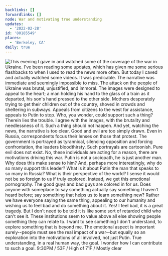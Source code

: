 ```yaml
---
backlinks: []
forwardlinks: []
node: War and motivating true understanding
updates:
  - '2022-02-28'
id: '80185549'
places:
  - 'Berkeley, CA'
daily: true
---
```

![This evening I gave in and watched some of the coverage of the war in Ukraine. I've been reading some updates, which has given me some serious flashbacks to when I used to read the news more often. But today I caved and actually watched some videos. It was predicable. The narrative was immediate and seemingly impossible to miss. The attack on the people of Ukraine was brutal, unjustified, and immoral. The images were designed to appeal to the heart; a man holding his hand to the glass of a train as it departed, his son's hand pressed to the other side. Mothers desperately trying to get their children out of the country, shoved in crowds and sheltering in subways. Appeals from citizens to the west for assistance, appeals to Putin to stop. Who, you wonder, could support such a thing? Therein lies the trouble. I agree with the images, with the brutality and needlessness of it. Such a thing should not happen. And yet, watching the news, the narrative is too clear. Good and evil are too simply drawn. Even in Russia, correspondents focus their lenses on those that protest. The government is portrayed as tyrannical, silencing opposition and forcing confrontation, the leaders bloodthirsty. Such portrayals are cartoonish. Pure evil does not exist. No, these individuals are acting for a reason, there are motivations driving this war. Putin is not a sociopath, he is just another man. Why does this make sense to him? And, perhaps more interestingly, why do so many support this leader? What is it about Putin the man that speaks to so many in Russia? What is their perspective of the world? I sense it would not be so foreign to us if truly explored. Instead, we get this emotional pornography. The good guys and bad guys are colored in for us. Does anyone with someplace to say something actually say something I haven't heard before; say something that helps us to learn something new? Rather we have everyone saying the same thing, appealing to our humanity and wishing us to feel bad and do something about it. Yes! I feel bad, it is a great tragedy. But I don't need to be told it is like some sort of retarded child who can't see it. These institutions seem to value above all else showing people something they can relate to. I want to see something I don't understand, to explore something that is beyond me. The emotional aspect is important surely--people must see the real impact of a war--but equally so an exploration into the motivations of all involved, not just Putin. True understanding, in a real human way, the goal. I wonder how I can contribute to such a goal. 9:30PM / 53F / High of 71F / Mostly clear](images/80185549/mwDcNHYYML-daily.webp "")
